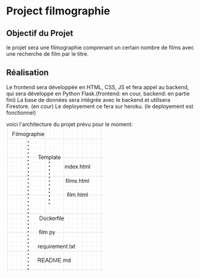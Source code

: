 # Project filmographie
## Objectif du Projet
le projet sera une filmographie comprenant un certain nombre de films avec une recherche de film par le titre.

## Réalisation
Le frontend sera développée en HTML, CSS, JS et fera appel au backend, qui sera développé en Python Flask.(frontend: en cour, backend: en partie fini) 
La base de données sera intégrée avec le backend et utilisera Firestore. (en cour)
Le deployement ce fera sur heroku. (le deployement est fonctionnel)

voici l'architecture du projet prévu pour le moment:
<img src="Data\architectureProject.png"/>